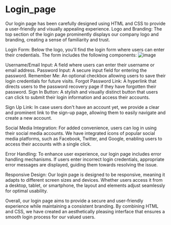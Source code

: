 # Login_page
Our login page has been carefully designed using HTML and CSS to provide a user-friendly and visually appealing experience.
Logo and Branding: The top section of the login page prominently displays our company logo and branding, creating a sense of familiarity and trust.

Login Form: Below the logo, you'll find the login form where users can enter their credentials. The form includes the following components:
![image](https://github.com/abhishekvikram19/Login_page/assets/24250895/c67f97a5-89b7-4a73-ae61-ccb23826ee4d)


Username/Email Input: A field where users can enter their username or email address.
Password Input: A secure input field for entering the password.
Remember Me: An optional checkbox allowing users to save their login credentials for future visits.
Forgot Password Link: A hyperlink that directs users to the password recovery page if they have forgotten their password.
Sign In Button: A stylish and visually distinct button that users can click to submit their login information and access their accounts.

Sign Up Link: In case users don't have an account yet, we provide a clear and prominent link to the sign-up page, allowing them to easily navigate and create a new account.

Social Media Integration: For added convenience, users can log in using their social media accounts. We have integrated icons of popular social media platforms, such as Facebook, Twitter, and Google, enabling users to access their accounts with a single click.

Error Handling: To enhance user experience, our login page includes error handling mechanisms. If users enter incorrect login credentials, appropriate error messages are displayed, guiding them towards resolving the issue.

Responsive Design: Our login page is designed to be responsive, meaning it adapts to different screen sizes and devices. Whether users access it from a desktop, tablet, or smartphone, the layout and elements adjust seamlessly for optimal usability.

Overall, our login page aims to provide a secure and user-friendly experience while maintaining a consistent branding. By combining HTML and CSS, we have created an aesthetically pleasing interface that ensures a smooth login process for our valued users.
